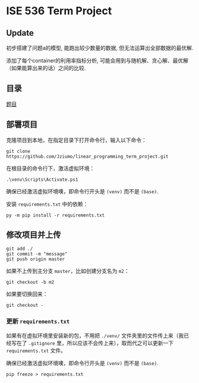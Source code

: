 # ISE 536 Term Project

## Update

初步搭建了问题a的模型, 能跑出较少数量的数据, 但无法运算出全部数据的最优解. 

添加了每个container的利用率指标分析, 可能会用到与随机解、贪心解、最优解（如果能算出来的话）之间的比较. 


## 目录

[题目](./documents/description.md)

## 部署项目

克隆项目到本地，在指定目录下打开命令行，输入以下命令：
```
git clone https://github.com/Jziumo/linear_programming_term_project.git
```

在根目录的命令行下，激活虚拟环境：
```
.\venv\Scripts\Activate.ps1
```

确保已经激活虚拟环境噢，即命令行开头是 `(venv)` 而不是 `(base)`. 

安装 `requirements.txt` 中的依赖：
```
py -m pip install -r requirements.txt
```

## 修改项目并上传

```
git add ./
git commit -m "message"
git push origin master
```

如果不上传到主分支 `master`，比如创建分支名为 `m2`：
```
git checkout -b m2
```

如果要切换回来：
```
git checkout -
```

### 更新 `requirements.txt`

如果有在虚拟环境里安装新的包，不用把 `./venv/` 文件夹里的文件传上来（我已经写在了 `.gitignore` 里，所以应该不会传上来），取而代之可以更新一下 `requirements.txt` 文件。

确保已经激活虚拟环境噢，即命令行开头是 `(venv)` 而不是 `(base)`. 

```
pip freeze > requirements.txt
```